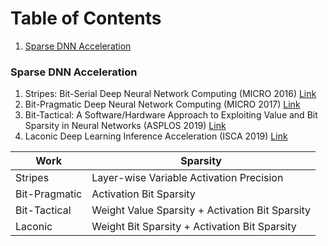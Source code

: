 # Table of Contents

1. [Sparse DNN Acceleration](#example)


### Sparse DNN Acceleration <a name="example"></a>
1. Stripes: Bit-Serial Deep Neural Network Computing (MICRO 2016) [Link](https://ieeexplore.ieee.org/document/7783722)
2. Bit-Pragmatic Deep Neural Network Computing (MICRO 2017) [Link](https://ieeexplore.ieee.org/document/8686550)
3. Bit-Tactical: A Software/Hardware Approach to Exploiting Value and Bit Sparsity in Neural Networks (ASPLOS 2019) [Link](https://dl.acm.org/doi/abs/10.1145/3297858.3304041)
4. Laconic Deep Learning Inference Acceleration (ISCA 2019) [Link](https://ieeexplore.ieee.org/document/8980351)

| Work          | Sparsity    |
| --------------| ----------- |
| Stripes       | Layer-wise Variable Activation Precision |
| Bit-Pragmatic | Activation Bit Sparsity |
| Bit-Tactical  | Weight Value Sparsity + Activation Bit Sparsity |
| Laconic       | Weight Bit Sparsity + Activation Bit Sparsity   |

